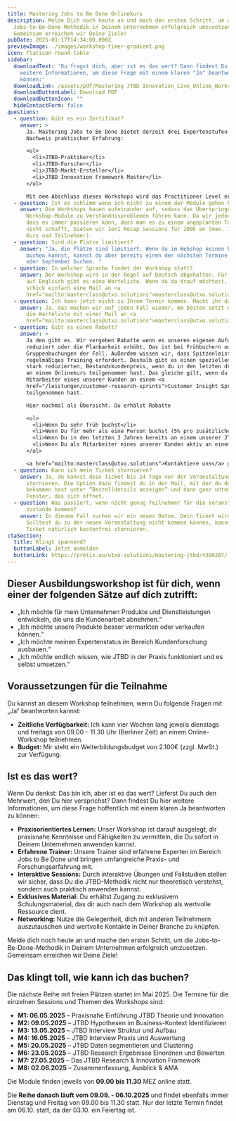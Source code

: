 ```yaml
---
title: Mastering Jobs to Be Done Onlinekurs
description: Melde Dich noch heute an und mach den ersten Schritt, um die
  Jobs-to-Be-Done-Methodik in Deinem Unternehmen erfolgreich umzusetzen.
  Gemeinsam erreichen wir Deine Ziele!
pubDate: 2025-01-17T14:34:00.000Z
previewImage: ./images/workshop-timer-gradient.png
icon: flaticon-round-table
sidebar:
  downloadText: 'Du fragst dich, aber ist es das wert? Dann findest Du hier
    weitere Informationen, um diese Frage mit einem klaren "Ja" beantworten zu
    können:'
  downloadLink: /assets/pdf/Mastering JTBD Innovation_Live_Online_Workshop_DE.pdf
  downloadButtonLabel: Download PDF
  downloadButtonIcon: ""
  hideContactForm: false
questions:
  - question: Gibt es ein Zertifikat?
    answer: >
      Ja. Mastering Jobs to Be Done bietet derzeit drei Expertenstufen zum
      Nachweis praktischer Erfahrung:

      <ul>
        <li>JTBD-Praktiker</li>
        <li>JTBD-Forscher</li>
        <li>JTBD-Markt-Ersteller</li>
        <li>JTBD Innovation Framework Master</li>
      </ul>

      Mit dem Abschluss dieses Workshops wird das Practitioner Level erworben, welches drei Jahre gültig bleibt. Nähere Informationen zu den Zertifizierungen erhältst Du im direkten Gespräch.
  - question: Ist es schlimm wenn ich nicht zu einem der Module gehen kann?
    answer: Die Workshops bauen aufeinander auf, sodass das Überspringen einzelner
      Workshop-Module zu Verständnisproblemen führen kann. Da wir jedoch wissen,
      dass es immer passieren kann, dass man es zu einem ungeplanten Termin
      nicht schafft, bieten wir 1on1 Recap Sessions für 200€ an (max. 1 Mal pro
      Kurs und Teilnehmer).
  - question: Sind die Plätze limitiert?
    answer: "Ja, die Plätze sind limitiert. Wenn du im Webshop keinen Platz mehr
      buchen kannst, kannst du aber bereits einen der nächsten Termine im Mai
      oder September buchen. "
  - question: In welcher Sprache findet der Workshop statt?
    answer: Der Workshop wird in der Regel auf Deutsch abgehalten. Für die Termine
      auf Englisch gibt es eine Warteliste. Wenn du da drauf möchtest, dann
      schick einfach eine Mail an <a
      href="mailto:masterclass@utxo.solutions">masterclass@utxo.solutions</a>
  - question: Ich kann jetzt nicht zu Ihrem Termin kommen. Macht ihr das noch einmal?
    answer: Ja, das machen wir auf jeden Fall wieder. Am besten setzt du dich auf
      die Warteliste mit einer Mail an <a
      href="mailto:masterclass@utxo.solutions">masterclass@utxo.solutions</a>
  - question: Gibt es einen Rabatt?
    answer: >
      Ja den gibt es. Wir vergeben Rabatte wenn es unseren eigenen Aufwand
      reduziert oder die Planbarkeit erhöht. Das ist bei Frühbuchern oder
      Gruppenbuchungen der Fall. Außerdem wissen wir, dass Spitzenleistung
      regelmäßiges Training erfordert. Deshalb gibt es einen speziellen, sehr
      stark reduzierten, Bestandskundenpreis, wenn du in den letzten drei Jahren
      an einem Onlinekurs teilgenommen hast. Das gleiche gilt, wenn du als
      Mitarbeiter eines unserer Kunden an einem <a
      href="/leistungen/customer-research-sprints">Customer Insight Sprint</a>
      teilgenommen hast.

      Hier nochmal als Übersicht. Du erhälst Rabatte

      <ul>
        <li>Wenn Du sehr früh buchst</li>
        <li>Wenn Du für mehr als eine Person buchst (5% pro zusätzlicher Person für alle, max 20%)</li>
        <li>Wenn Du in den letzten 3 Jahren bereits an einem unserer JTBD-Trainings teilgenommen hast und eine Auffrischung machen möchtest</li>
        <li>Wenn Du als Mitarbeiter eines unserer Kunden aktiv an einem <a href="/leistungen/customer-research-sprints">Customer Insight Sprint</a> oder anderen Projekt teilgenommen hast</li>
      </ul>

      <a href="mailto:masterclass@utxo.solutions">Kontaktiere uns</a> gerne für weitere Informationen.
  - question: Kann ich mein Ticket stornieren?
    answer: Ja, du kannst dein Ticket bis 14 Tage vor der Veranstaltung zu 100%
      stornieren. Die Option dazu findest du in der Mail, mit der du dein Ticket
      bekommen hast unter “Bestelldetails anzeigen” und dann ganz unten im
      Fenster, das sich öffnet.
  - question: Was passiert, wenn nicht genug Teilnehmer für die Veranstaltung
      zustande kommen?
    answer: In diesem Fall suchen wir ein neues Datum. Dein Ticket wird übertragen.
      Solltest du zu der neuen Veranstaltung nicht kommen können, kannst du dein
      Ticket natürlich kostenfrei stornieren.
ctaSection:
  title: Klingt spannend?
  buttonLabel: Jetzt anmelden
  buttonLink: https://pretix.eu/utxo-solutions/mastering-jtbd/4300287/
---
```

## Dieser Ausbildungsworkshop ist für dich, wenn einer der folgenden Sätze auf dich zutrifft:

* „Ich möchte für mein Unternehmen Produkte und Dienstleistungen entwickeln, die uns die Kundenarbeit abnehmen.“
* „Ich möchte unsere Produkte besser vermarkten oder verkaufen können.“
* „Ich möchte meinen Expertenstatus im Bereich Kundenforschung ausbauen.“
* „Ich möchte endlich wissen, wie JTBD in der Praxis funktioniert und es selbst umsetzen.“

## Voraussetzungen für die Teilnahme

Du kannst an diesem Workshop teilnehmen, wenn Du folgende Fragen mit „Ja“ beantworten kannst:

* **Zeitliche Verfügbarkeit:** Ich kann vier Wochen lang jeweils dienstags und freitags von 09.00 – 11.30 Uhr (Berliner Zeit) an einem Online-Workshop teilnehmen.
* **Budget:** Mir steht ein Weiterbildungsbudget von 2.100€ (zzgl. MwSt.) zur Verfügung.

## Ist es das wert?

Wenn Du denkst: Das bin ich, aber ist es das wert? Lieferst Du auch den Mehrwert, den Du hier versprichst? Dann findest Du hier weitere Informationen, um diese Frage hoffentlich mit einem klaren Ja beantworten zu können:

* **Praxisorientiertes Lernen:** Unser Workshop ist darauf ausgelegt, dir praxisnahe Kenntnisse und Fähigkeiten zu vermitteln, die Du sofort in Deinem Unternehmen anwenden kannst.
* **Erfahrene Trainer:** Unsere Trainer sind erfahrene Experten im Bereich Jobs to Be Done und bringen umfangreiche Praxis- und Forschungserfahrung mit.
* **Interaktive Sessions:** Durch interaktive Übungen und Fallstudien stellen wir sicher, dass Du die JTBD-Methodik nicht nur theoretisch verstehst, sondern auch praktisch anwenden kannst.
* **Exklusives Material:** Du erhältst Zugang zu exklusivem Schulungsmaterial, das dir auch nach dem Workshop als wertvolle Ressource dient.
* **Networking:** Nutze die Gelegenheit, dich mit anderen Teilnehmern auszutauschen und wertvolle Kontakte in Deiner Branche zu knüpfen.

Melde dich noch heute an und mache den ersten Schritt, um die Jobs-to-Be-Done-Methodik in Deinem Unternehmen erfolgreich umzusetzen. Gemeinsam erreichen wir Deine Ziele!

## Das klingt toll, wie kann ich das buchen?

Die nächste Reihe mit freien Plätzen startet im Mai 2025. Die Termine für die einzelnen Sessions und Themen des Workshops sind:

* **M1: 06.05.2025** – Praxisnahe Einführung JTBD Theorie und Innovation
* **M2: 09.05.2025** – JTBD Hypothesen im Business-Kontext Identifizieren
* **M3: 13.05.2025** – JTBD Interview Struktur und Aufbau
* **M4: 16.05.2025** – JTBD Interview Praxis und Auswertung
* **M5: 20.05.2025** – JTBD Daten segmentieren und Clustering
* **M6: 23.05.2025** – JTBD Research Ergebnisse Einordnen und Bewerten
* **M7: 27.05.2025** – Das JTBD Research & Innovation Framework
* **M8: 02.06.2025** – Zusammenfassung, Ausblick & AMA

Die Module finden jeweils von **09.00 bis 11.30** MEZ online statt.

Die **Reihe danach läuft vom 09.09. - 06.10.2025** und findet ebenfalls immer Dienstag und Freitag von 09.00 bis 11.30 statt. Nur der letzte Termin findet am 06.10. statt, da der 03.10. ein Feiertag ist. 

<CtaSection props={frontmatter.ctaSection} classes="mb-3" center={true} />
